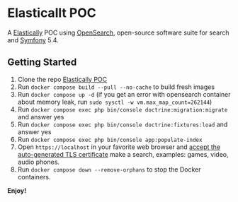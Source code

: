 # Elasticallt POC

A [Elastically](https://github.com/jolicode/elastically) POC using [OpenSearch](https://opensearch.org/), open-source software suite for search and [Symfony](https://symfony.com)  5.4.

## Getting Started

1. Clone the repo [Elastically POC](https://github.com/recchiapiero/elastically-poc)
2. Run `docker compose build --pull --no-cache` to build fresh images
3. Run `docker compose up -d` (if you get an error with opensearch container about memory leak, run `sudo sysctl -w vm.max_map_count=262144`)
4. Run `docker compose exec php bin/console doctrine:migration:migrate` and answer yes
5. Run `docker compose exec php bin/console doctrine:fixtures:load` and answer yes
6. Run `docker compose exec php bin/console app:populate-index`
4. Open `https://localhost` in your favorite web browser and [accept the auto-generated TLS certificate](https://stackoverflow.com/a/15076602/1352334) make a search, examples: games, video, audio phones.
5. Run `docker compose down --remove-orphans` to stop the Docker containers.


**Enjoy!**
